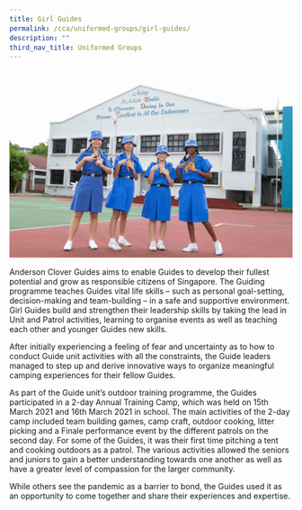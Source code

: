 ```yaml
---
title: Girl Guides
permalink: /cca/uniformed-groups/girl-guides/
description: ""
third_nav_title: Uniformed Groups
---
```

![](/images/IMG-0124_Girl%20Guides.jpg)

Anderson Clover Guides aims to enable Guides to develop their fullest potential and grow as responsible citizens of Singapore. The Guiding programme teaches Guides vital life skills – such as personal goal-setting, decision-making and team-building – in a safe and supportive environment. Girl Guides build and strengthen their leadership skills by taking the lead in Unit and Patrol activities, learning to organise events as well as teaching each other and younger Guides new skills.

After initially experiencing a feeling of fear and uncertainty as to how to conduct Guide unit activities with all the constraints, the Guide leaders managed to step up and derive innovative ways to organize meaningful camping experiences for their fellow Guides.

As part of the Guide unit’s outdoor training programme, the Guides participated in a 2-day Annual Training Camp, which was held on 15th March 2021 and 16th March 2021 in school. The main activities of the 2-day camp included team building games, camp craft, outdoor cooking, litter picking and a Finale performance event by the different patrols on the second day. For some of the Guides, it was their first time pitching a tent and cooking outdoors as a patrol. The various activities allowed the seniors and juniors to gain a better understanding towards one another as well as have a greater level of compassion for the larger community.

While others see the pandemic as a barrier to bond, the Guides used it as an opportunity to come together and share their experiences and expertise.